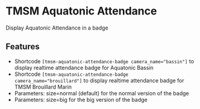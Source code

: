 TMSM Aquatonic Attendance
=================

Display Aquatonic Attendance in a badge

Features
-----------

* Shortcode `[tmsm-aquatonic-attendance-badge camera_name="bassin"]` to display realtime attendance badge for Aquatonic Bassin
* Shortcode `[tmsm-aquatonic-attendance-badge camera_name="brouillard"]` to display realtime attendance badge for TMSM Brouillard Marin
* Parameters: size=normal (default) for the normal version of the badge
* Parameters: size=big for the big version of the badge
